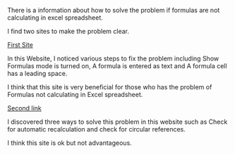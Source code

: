There is a information about how to solve the problem if formulas are not calculating in excel spreadsheet.

I find two sites to make the problem clear.

[First Site](https://www.ablebits.com/office-addins-blog/excel-formulas-not-working/)

In this Website, I noticed various steps to fix the problem including Show Formulas mode is turned on, A formula is entered as text and A formula cell has a leading space.

I think that this site is very beneficial for those who has the problem of Formulas not calculating in Excel spreadsheet.

[Second link](https://www.pryor.com/blog/why-is-your-excel-formula-not-calculating/)

I discovered three ways to solve this problem in this website such as Check for automatic recalculation and check for circular references.

I think this site is ok but not advantageous.
